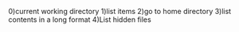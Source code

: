 0)current working directory
1)list items
2)go to home directory
3)list contents in a long format
4)List hidden files
